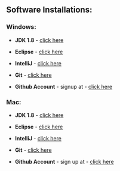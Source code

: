 ## Software Installations:

### Windows:

  - **JDK 1.8**         - [click here](https://www.guru99.com/install-java.html)

  - **Eclipse**         - [click here](https://www.eclipse.org/downloads/packages/installer)

  - **IntelliJ**        - [click here](https://www.jetbrains.com/idea/download/#section=windows)

  - **Git**             -   [click here](https://git-scm.com/book/en/v2/Getting-Started-Installing-Git)

  - **Github Account** - signup at - [click here](https://github.com/)

### Mac:

  - **JDK 1.8**          - [click here](https://medium.com/@minamimunakata/how-to-install-the-java-development-kit-jdk-for-mac-441ec7864a88)

  - **Eclipse**          - [click here](https://java.tutorials24x7.com/blog/how-to-install-eclipse-for-java-on-mac)

  - **IntelliJ**        - [click here](https://www.jetbrains.com/idea/download/#section=mac)

  - **Git**              - [click here](https://git-scm.com/book/en/v2/Getting-Started-Installing-Git)

  - **Github Account**   - sign up at - [click here](https://github.com/)
